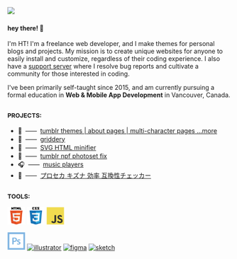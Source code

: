 ![](https://64.media.tumblr.com/5e315e357bfd650a487c95d83734f5de/d84fbc232a75465a-10/s2048x3072/5d4e5acd66b2fb82569c6657659df862330689fa.png)

#### hey there! 👋

I'm HT! I'm a freelance web developer, and I make themes for personal blogs and projects. My mission is to create unique websites for anyone to easily install and customize, regardless of their coding experience. I also have a [support server](https://discord.gg/RcMKnwz) where I resolve bug reports and cultivate a community for those interested in coding.  

I've been primarily self-taught since 2015, and am currently pursuing a formal education in <b>Web & Mobile App Development</b> in Vancouver, Canada.  

### <sub>PROJECTS:</sub>
* 🥃 ⸺ [tumblr themes | about pages | multi-character pages ...more](//glenthemes.tumblr.com/portfolio)
* 🍱 ⸺ [griddery](https://github.com/griddery/griddery.github.io#readme)
* 👻 ⸺ [SVG HTML minifier](https://glenthemes.tumblr.com/svg-html-minifier)
* 📸 ⸺ [tumblr npf photoset fix](https://github.com/npf-images-v3/npf-images-v3.github.io/blob/main/WELCOME.md)
* 🎧 ⸺ [music players](//glenthemes.tumblr.com/tagged/my-music-player)
* 🥁 ⸺ [プロセカ キズナ 効率 互換性チェッカー](//jsfiddle.net/glenthemes/1nfs7eLd/show)

### <sub>TOOLS:</sub>
<a href="https://www.w3.org/html/" target="_blank" rel="noreferrer"> <img src="https://raw.githubusercontent.com/devicons/devicon/master/icons/html5/html5-original-wordmark.svg" alt="html5" width="40" height="40"/></a>  <a href="https://www.w3schools.com/css/" target="_blank" rel="noreferrer"><img src="https://raw.githubusercontent.com/devicons/devicon/master/icons/css3/css3-original-wordmark.svg" alt="css3" width="40" height="40"/></a>  <a href="https://developer.mozilla.org/en-US/docs/Web/JavaScript" target="_blank" rel="noreferrer"><img src="https://raw.githubusercontent.com/devicons/devicon/master/icons/javascript/javascript-original.svg" alt="javascript" width="40" height="40"/></a>

<a href="https://www.photoshop.com/en" target="_blank" rel="noreferrer"><img src="https://raw.githubusercontent.com/devicons/devicon/master/icons/photoshop/photoshop-line.svg" alt="photoshop" width="40" height="40"/></a>  <a href="https://www.adobe.com/in/products/illustrator.html" target="_blank" rel="noreferrer"><img src="https://www.vectorlogo.zone/logos/adobe_illustrator/adobe_illustrator-icon.svg" alt="illustrator" width="40" height="40"/></a>  <a href="https://www.figma.com/" target="_blank" rel="noreferrer"><img src="https://www.vectorlogo.zone/logos/figma/figma-icon.svg" alt="figma" width="40" height="40"/></a>  <a href="https://www.sketch.com/" target="_blank" rel="noreferrer"> <img src="https://www.vectorlogo.zone/logos/sketchapp/sketchapp-icon.svg" alt="sketch" width="40" height="40"/></a>
